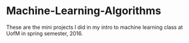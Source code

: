 # Machine-Learning-Algorithms
These are the mini projects I did in my intro to machine learning class at UofM in spring semester, 2016.
